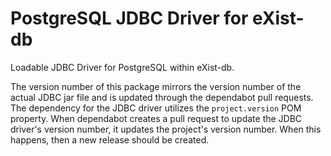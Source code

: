 # PostgreSQL JDBC Driver for eXist-db

Loadable JDBC Driver for PostgreSQL within eXist-db.

The version number of this package mirrors the version number
of the actual JDBC jar file and is updated through the dependabot
pull requests. The dependency for the JDBC driver utilizes the
`project.version` POM property. When dependabot creates a pull
request to update the JDBC driver's version number, it updates the
project's version number.  When this happens, then a new release
should be created.
